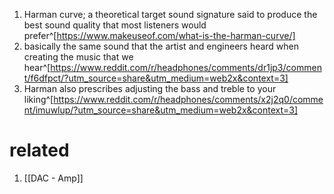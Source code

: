 1. Harman curve; a theoretical target sound signature said to produce the best sound quality that most listeners would prefer^[https://www.makeuseof.com/what-is-the-harman-curve/]
2. basically the same sound that the artist and engineers heard when creating the music that we hear^[https://www.reddit.com/r/headphones/comments/dr1jp3/comment/f6dfpct/?utm_source=share&utm_medium=web2x&context=3]
3. Harman also prescribes adjusting the bass and treble to your liking^[https://www.reddit.com/r/headphones/comments/x2j2q0/comment/imuwlup/?utm_source=share&utm_medium=web2x&context=3]

# related
1. [[DAC - Amp]]